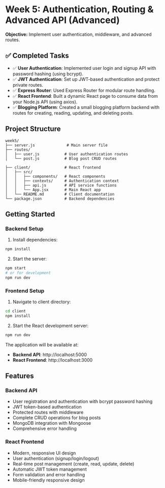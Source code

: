 # Week 5: Authentication, Routing & Advanced API (Advanced)

**Objective:** Implement user authentication, middleware, and advanced routes.

## ✅ Completed Tasks

- ✅ **User Authentication**: Implemented user login and signup API with password hashing (using bcrypt).
- ✅ **JWT Authentication**: Set up JWT-based authentication and protect private routes.
- ✅ **Express Router**: Used Express Router for modular route handling.
- ✅ **React Frontend**: Built a dynamic React page to consume data from your Node.js API (using axios).
- ✅ **Blogging Platform**: Created a small blogging platform backend with routes for creating, reading, updating, and deleting posts.


## Project Structure

```
week5/
├── server.js              # Main server file
├── routes/
│   ├── user.js           # User authentication routes
│   └── post.js           # Blog post CRUD routes

├── client/               # React frontend
│   ├── src/
│   │   ├── components/   # React components
│   │   ├── contexts/     # Authentication context
│   │   ├── api.js        # API service functions
│   │   └── App.jsx       # Main React app
│   └── README.md         # Client documentation
└── package.json          # Backend dependencies
```

## Getting Started

### Backend Setup

1. Install dependencies:
```bash
npm install
```

2. Start the server:
```bash
npm start
# or for development
npm run dev
```



### Frontend Setup

1. Navigate to client directory:
```bash
cd client
npm install
```

2. Start the React development server:
```bash
npm run dev
```

The application will be available at:
- **Backend API**: http://localhost:5000
- **React Frontend**: http://localhost:3000

## Features

### Backend API
- User registration and authentication with bcrypt password hashing
- JWT token-based authentication
- Protected routes with middleware
- Complete CRUD operations for blog posts
- MongoDB integration with Mongoose
- Comprehensive error handling

### React Frontend
- Modern, responsive UI design
- User authentication (signup/login/logout)
- Real-time post management (create, read, update, delete)
- Automatic JWT token management
- Form validation and error handling
- Mobile-friendly responsive design

                           